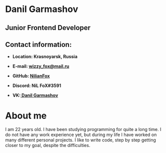 # Danil Garmashov
## Junior Frontend Developer
## Contact information:
* **Location: Krasnoyarsk, Russia**

* **E-mail: wizzy_fox@mail.ru**

* **GitHub: [NilianFox](https://github.com/NilianFox)**

* **Discord: NiL FoX#3591**

* **VK:[ Danil Garmashov](https://vk.com/garmashov3108)**

# About me

I am 22 years old. I have been studying programming for quite a long time. I do not have any work experience yet, but during my life I have worked on many different personal projects. I like to write code, step by step getting closer to my goal, despite the difficulties.